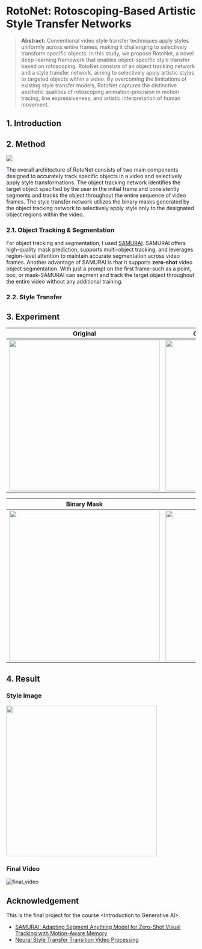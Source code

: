 # RotoNet: Rotoscoping-Based Artistic Style Transfer Networks
> **Abstract:** Conventional video style transfer techniques apply styles uniformly across entire frames, making it challenging to selectively transform specific objects. In this study, we propose RotoNet, a novel deep-learning framework that enables object-specific style transfer based on rotoscoping. RotoNet consists of an object tracking network and a style transfer network, aiming to selectively apply artistic styles to targeted objects within a video. By overcoming the limitations of existing style transfer models, RotoNet captures the distinctive aesthetic qualities of rotoscoping animation-precision in motion tracing, line expressiveness, and artistic interpretation of human movement.

## 1. Introduction


## 2. Method
<img src="https://github.com/user-attachments/assets/aa24dbf5-2f3e-4eda-9112-bf4b27f02ebd"/>

The overall architecture of RotoNet consists of two main components designed to accurately track specific objects in a video and selectively apply style transformations. The object tracking network identifies the target object specified by the user in the initial frame and consistently segments and tracks the object throughout the entire sequence of video frames. The style transfer network utilizes the binary masks generated by the object tracking network to selectively apply style only to the designated object regions within the video.

### 2.1. Object Tracking & Segmentation
For object tracking and segmentation, I used [SAMURAI](https://github.com/yangchris11/samurai). SAMURAI offers high-quality mask prediction, supports multi-object tracking, and leverages region-level attention to maintain accurate segmentation across video frames. Another advantage of SAMURAI is that it supports **zero-shot** video object segmentation. With just a prompt on the first frame-such as a point, box, or mask-SAMURAI can segment and track the target object throughout the entire video without any additional training.

### 2.2. Style Transfer

## 3. Experiment
| Original            | Object Tracking & Segmentation              | 
|----------------------------|---------------------------|
|<img src="https://github.com/user-attachments/assets/22dcbc6d-9b56-4c08-a7fa-c1dae10c6e75" width="400"/>|<img src="https://github.com/user-attachments/assets/749f8815-a52a-4fb0-aefd-8b4d8a55bc4f" width="400"/>|

| Binary Mask            | Stylization             | 
|----------------------------|---------------------------|
|<img src="https://github.com/user-attachments/assets/4594b6d9-c3c0-4247-b9f8-f4c6251e6500" width="400"/>|<img src="https://github.com/user-attachments/assets/7773cfcc-f019-44fa-b91d-6c00edd47473" width="400"/>|


## 4. Result
### Style Image
<img src="https://github.com/user-attachments/assets/5e1c410e-93f9-4afe-b7d2-1e673b7f0755" width="400"/>

### Final Video
![final_video](https://github.com/user-attachments/assets/65797691-21fd-46c5-8cca-a91c861e11fb)


## Acknowledgement
This is the final project for the course &lt;Introduction to Generative AI>.
- [SAMURAI: Adapting Segment Anything Model for Zero-Shot Visual Tracking with Motion-Aware Memory](https://github.com/yangchris11/samurai)
- [Neural Style Transfer Transition Video Processing](https://github.com/westgarthb/style-transfer-video-processor)
